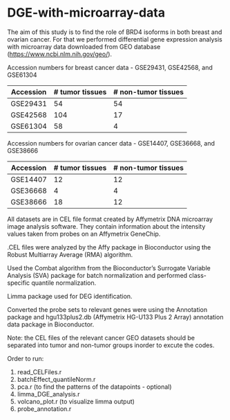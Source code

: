 # DGE-with-microarray-data

The aim of this study is to find the role of BRD4 isoforms in both breast and ovarian cancer. For that we performed differential gene expression analysis with microarray data downloaded from GEO database (https://www.ncbi.nlm.nih.gov/geo/). 

Accession numbers for breast cancer data - GSE29431, GSE42568, and GSE61304 

| Accession       | # tumor tissues | # non-tumor tissues |
| --------------- | --------------- | ------------------- |
| GSE29431        |       54        |         54          |
| GSE42568        |      104        |         17          |
| GSE61304        |       58        |          4          |

Accession numbers for ovarian cancer data - GSE14407, GSE36668, and GSE38666

| Accession       | # tumor tissues | # non-tumor tissues |
| --------------- | --------------- | ------------------- |
| GSE14407        |       12        |         12          |
| GSE36668        |        4        |          4          |
| GSE38666        |       18        |         12          |


All datasets are in CEL file format created by Affymetrix DNA microarray image analysis software. They contain information about the intensity values taken from probes on an Affymetrix GeneChip. 

.CEL files were analyzed by the Affy package in Bioconductor using the Robust Multiarray Average (RMA) algorithm. 

Used the Combat algorithm from the Bioconductor’s Surrogate Variable Analysis (SVA) package for batch normalization and performed class-specific quantile normalization.

Limma package used for DEG identification.

Converted the probe sets to relevant genes were using the Annotation package and hgu133plus2.db (Affymetrix HG-U133 Plus 2 Array) annotation data package in Bioconductor.

Note: the CEL files of the relevant cancer GEO datasets should be separated into tumor and non-tumor groups inorder to excute the codes.

Order to run:

<ol>
  <li>read_CELFiles.r</li>
  <li>batchEffect_quantileNorm.r</li>
  <li>pca.r (to find the patterns of the datapoints - optional)</li>
  <li>limma_DGE_analysis.r</li>
  <li>volcano_plot.r (to visualize limma output)</li>
  <li>probe_annotation.r</li>
</ol>

